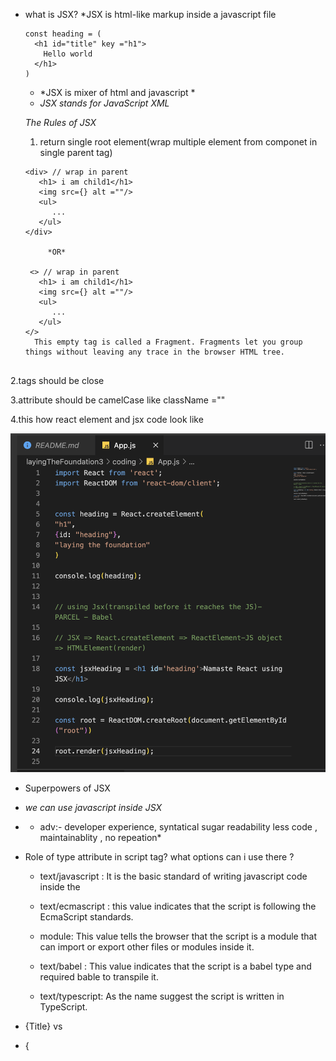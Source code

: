 - what is JSX?
  *JSX is html-like markup inside a javascript file

  ```
  const heading = (
    <h1 id="title" key ="h1">
      Hello world
    </h1>  
  )
  ```
  - *JSX is mixer of html and javascript *
  - *JSX stands for JavaScript XML*

  *The Rules of JSX*

  1. return single root element(wrap multiple element from componet in single parent tag)

  ```
  <div> // wrap in parent
     <h1> i am child1</h1>
     <img src={} alt =""/>
     <ul>
        ...
     </ul>
  </div>
  
       *OR*

   <> // wrap in parent
     <h1> i am child1</h1>
     <img src={} alt =""/>
     <ul>
        ...
     </ul>
  </>
    This empty tag is called a Fragment. Fragments let you group things without leaving any trace in the browser HTML tree.
 
   ```



2.tags should be close

3.attribute should be camelCase like className =""

4.this how react element and jsx code look like

![Jsx example](../coding/snap/jsx.png)


- Superpowers of JSX
 - *we can use javascript inside JSX*
 - * adv:- developer experience, syntatical sugar readability less code , maintainablity , no repeation*



- Role of type attribute in script tag? what options can i use there ?

  - text/javascript : It is the basic standard of writing javascript code inside the <script> tag.

     <script type="text/javascript"></script>

  - text/ecmascript : this value indicates that the script is following the EcmaScript standards.

  - module: This value tells the browser that the script is a module that can import or export other files or modules inside it.

  - text/babel : This value indicates that the script is a babel type and required bable to transpile it.

  - text/typescript: As the name suggest the script is written in TypeScript.



- {Title} vs
- {<Title/>} 
- {<Title><Title/>} in JSX?

![Alt text](../coding/snap/diffWayCall.png)

here we using functional component inside other component and how we call three different way ex:- Title  in HeadingComponent